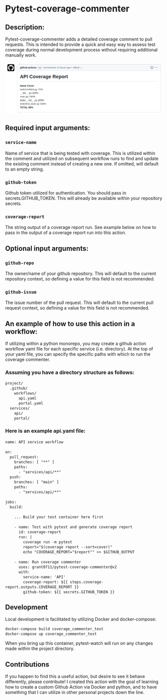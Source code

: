 # Pytest-coverage-commenter

## Description:

Pytest-coverage-commenter adds a detailed coverage comment to pull requests. This is intended to provide a quick and easy way to assess test coverage during normal development process without requiring additional manually work.

![Alt text](example_comment.png?raw=true "Example Coverage Comment")


## Required input arguments:

### `service-name`

Name of service that is being tested with coverage. This is utilized within the comment and utilized on subsequent workflow runs to find and update the existing comment instead of creating a new one. If omitted, will default to an empty string.

### `github-token`

Github token utilized for authentication. You should pass in secrets.GITHUB_TOKEN. This will already be available within your repository secrets.

### `coverage-report`

The string output of a coverage report run. See example below on how to pass in the output of a coverage report run into this action.

## Optional input arguments:

### `github-repo`

The owner/name of your github repository. This will default to the current repository context, so defining a value for this field is not recommended.

### `github-issue`

The issue number of the pull request. This will default to the current pull request context, so defining a value for this field is not recommended.


## An example of how to use this action in a workflow:

If utilizing within a python monorepo, you may create a github action workflow yaml file for each specific service (i.e. directory). At the top of your yaml file, you can specify the specific paths with which to run the coverage commenter.

### Assuming you have a directory structure as follows:

```
project/
  .github/
    workflows/
      api.yaml
      portal.yaml
  services/
    api/
    portal/
```

### Here is an example api.yaml file:

```
name: API service workflow

on:
  pull_request:
    branches: [ "**" ]
    paths:
      - "services/api/**"
  push:
    branches: [ "main" ]
    paths:
      - "services/api/**"

jobs:
  build:
    
    ... Build your test container here first

    - name: Test with pytest and generate coverage report
      id: coverage-report
      run: |
        coverage run -m pytest
        report="$(coverage report --sort=cover)"
        echo "COVERAGE_REPORT="$report"" >> $GITHUB_OUTPUT
    
    - name: Run coverage commenter
      uses: grant0711/pytest-coverage-commenter@v2
      with:
        service-name: 'API'
        coverage-report: ${{ steps.coverage-report.outputs.COVERAGE_REPORT }}
        github-token: ${{ secrets.GITHUB_TOKEN }}
```

## Development

Local development is facilitated by utilizing Docker and docker-compose:

```
docker-compose build coverage_commenter_test
docker-compose up coverage_commenter_test
```

When you bring up this container, pytest-watch will run on any changes made within the project directory.

## Contributions

If you happen to find this a useful action, but desire to see it behave differently, please contribute! I created this action with the goal of learning how to create a custom Github Action via Docker and python, and to have something that I can utilize in other personal projects down the line.
